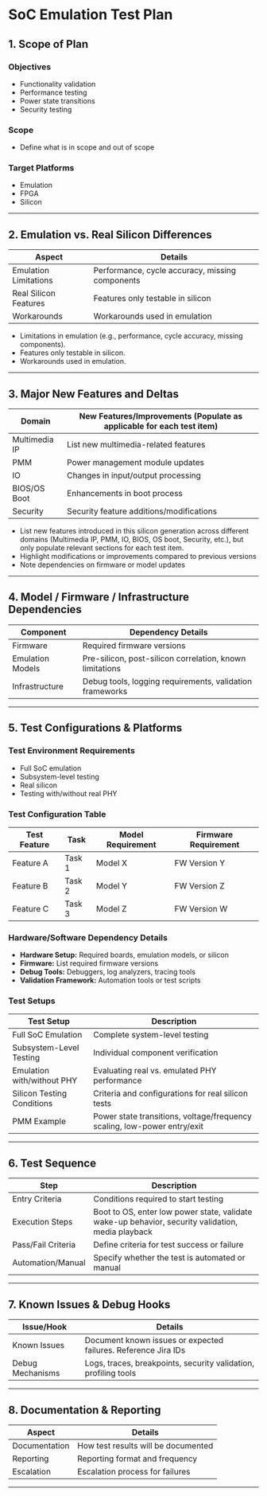 # SoC Emulation Test Plan

## 1. Scope of Plan

### Objectives
- Functionality validation
- Performance testing
- Power state transitions
- Security testing

### Scope
- Define what is in scope and out of scope

### Target Platforms
- Emulation
- FPGA
- Silicon

---

## 2. Emulation vs. Real Silicon Differences

| Aspect                  | Details                                            |
|------------------------|----------------------------------------------------|
| Emulation Limitations  | Performance, cycle accuracy, missing components    |
| Real Silicon Features  | Features only testable in silicon                  |
| Workarounds            | Workarounds used in emulation                      |

- Limitations in emulation (e.g., performance, cycle accuracy, missing components).
- Features only testable in silicon.
- Workarounds used in emulation.

---

## 3. Major New Features and Deltas

| Domain        | New Features/Improvements (Populate as applicable for each test item) |
|---------------|--------------------------------------------------                     |
| Multimedia IP | List new multimedia-related features                                  |
| PMM           | Power management module updates                                       |
| IO            | Changes in input/output processing                                    |
| BIOS/OS Boot  | Enhancements in boot process                                          |
| Security      | Security feature additions/modifications                              |

- List new features introduced in this silicon generation across different domains (Multimedia IP, PMM, IO, BIOS, OS boot, Security, etc.), but only populate relevant sections for each test item.
- Highlight modifications or improvements compared to previous versions  
- Note dependencies on firmware or model updates

---

## 4. Model / Firmware / Infrastructure Dependencies

| Component         | Dependency Details                                                       |
|------------------|---------------------------------------------------------------------------|
| Firmware          | Required firmware versions                                               |
| Emulation Models  | Pre-silicon, post-silicon correlation, known limitations                 |
| Infrastructure    | Debug tools, logging requirements, validation frameworks                 |

---

## 5. Test Configurations & Platforms

### Test Environment Requirements
- Full SoC emulation
- Subsystem-level testing
- Real silicon
- Testing with/without real PHY

### Test Configuration Table

| Test Feature | Task   | Model Requirement | Firmware Requirement |
|--------------|--------|-------------------|----------------------|
| Feature A    | Task 1 | Model X           | FW Version Y         |
| Feature B    | Task 2 | Model Y           | FW Version Z         |
| Feature C    | Task 3 | Model Z           | FW Version W         |

### Hardware/Software Dependency Details

- **Hardware Setup:** Required boards, emulation models, or silicon  
- **Firmware:** List required firmware versions  
- **Debug Tools:** Debuggers, log analyzers, tracing tools  
- **Validation Framework:** Automation tools or test scripts

### Test Setups

| Test Setup                   | Description                                                      |
|-----------------------------|------------------------------------------------------------------|
| Full SoC Emulation          | Complete system-level testing                                    |
| Subsystem-Level Testing     | Individual component verification                                |
| Emulation with/without PHY  | Evaluating real vs. emulated PHY performance                     |
| Silicon Testing Conditions  | Criteria and configurations for real silicon tests               |
| PMM Example                 | Power state transitions, voltage/frequency scaling, low-power entry/exit |

---

## 6. Test Sequence

| Step              | Description                                                                  |
|-------------------|------------------------------------------------------------------------------|
| Entry Criteria    | Conditions required to start testing                                         |
| Execution Steps   | Boot to OS, enter low power state, validate wake-up behavior, security validation, media playback |
| Pass/Fail Criteria| Define criteria for test success or failure                                  |
| Automation/Manual | Specify whether the test is automated or manual                              |

---

## 7. Known Issues & Debug Hooks

| Issue/Hook       | Details                                                       |
|------------------|---------------------------------------------------------------|
| Known Issues     | Document known issues or expected failures. Reference Jira IDs |
| Debug Mechanisms | Logs, traces, breakpoints, security validation, profiling tools|

---

## 8. Documentation & Reporting

| Aspect        | Details                                          |
|---------------|--------------------------------------------------|
| Documentation | How test results will be documented              |
| Reporting     | Reporting format and frequency                   |
| Escalation    | Escalation process for failures                  |

---
